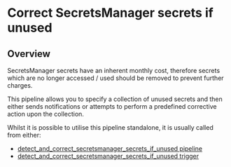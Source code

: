 # Correct SecretsManager secrets if unused

## Overview

SecretsManager secrets have an inherent monthly cost, therefore secrets which are no longer accessed / used should be removed to prevent further charges.

This pipeline allows you to specify a collection of unused secrets and then either sends notifications or attempts to perform a predefined corrective action upon the collection.

Whilst it is possible to utilise this pipeline standalone, it is usually called from either:
- [detect_and_correct_secretsmanager_secrets_if_unused pipeline](https://hub.flowpipe.io/mods/turbot/aws_thrifty/pipelines/aws_thrifty.pipeline.detect_and_correct_secretsmanager_secrets_if_unused)
- [detect_and_correct_secretsmanager_secrets_if_unused trigger](https://hub.flowpipe.io/mods/turbot/aws_thrifty/triggers/aws_thrifty.trigger.query.detect_and_correct_secretsmanager_secrets_if_unused)